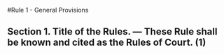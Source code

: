 #Rule 1 - General Provisions

## Section 1. Title of the Rules. — These Rule shall be known and cited as the Rules of Court. (1)